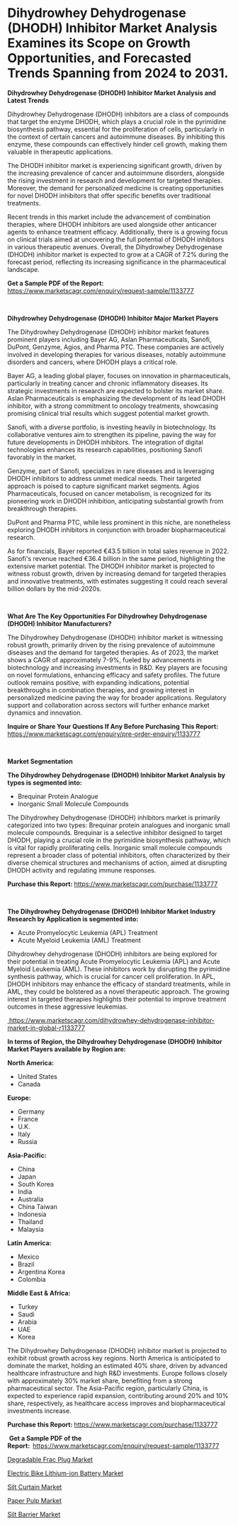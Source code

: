 <p><h1>Dihydrowhey Dehydrogenase (DHODH) Inhibitor Market Analysis Examines its Scope on Growth Opportunities, and Forecasted Trends Spanning from 2024 to 2031.</h1></p><p><strong>Dihydrowhey Dehydrogenase (DHODH) Inhibitor Market Analysis and Latest Trends</strong></p>
<p><p>Dihydrowhey Dehydrogenase (DHODH) inhibitors are a class of compounds that target the enzyme DHODH, which plays a crucial role in the pyrimidine biosynthesis pathway, essential for the proliferation of cells, particularly in the context of certain cancers and autoimmune diseases. By inhibiting this enzyme, these compounds can effectively hinder cell growth, making them valuable in therapeutic applications. </p><p>The DHODH inhibitor market is experiencing significant growth, driven by the increasing prevalence of cancer and autoimmune disorders, alongside the rising investment in research and development for targeted therapies. Moreover, the demand for personalized medicine is creating opportunities for novel DHODH inhibitors that offer specific benefits over traditional treatments. </p><p>Recent trends in this market include the advancement of combination therapies, where DHODH inhibitors are used alongside other anticancer agents to enhance treatment efficacy. Additionally, there is a growing focus on clinical trials aimed at uncovering the full potential of DHODH inhibitors in various therapeutic avenues. Overall, the Dihydrowhey Dehydrogenase (DHODH) inhibitor market is expected to grow at a CAGR of 7.2% during the forecast period, reflecting its increasing significance in the pharmaceutical landscape.</p></p>
<p><strong>Get a Sample PDF of the Report:&nbsp;</strong> <a href="https://www.marketscagr.com/enquiry/request-sample/1133777?utm_campaign=1171&utm_medium=2&utm_source=Github&utm_content=ia&utm_term=08102024&utm_id=dihydrowhey-dehydrogenase-dhodh-inhibitor">https://www.marketscagr.com/enquiry/request-sample/1133777</a></p>
<p>&nbsp;</p>
<p><strong>Dihydrowhey Dehydrogenase (DHODH) Inhibitor Major Market Players</strong></p>
<p><p>The Dihydrowhey Dehydrogenase (DHODH) inhibitor market features prominent players including Bayer AG, Aslan Pharmaceuticals, Sanofi, DuPont, Genzyme, Agios, and Pharma PTC. These companies are actively involved in developing therapies for various diseases, notably autoimmune disorders and cancers, where DHODH plays a critical role.</p><p>Bayer AG, a leading global player, focuses on innovation in pharmaceuticals, particularly in treating cancer and chronic inflammatory diseases. Its strategic investments in research are expected to bolster its market share. Aslan Pharmaceuticals is emphasizing the development of its lead DHODH inhibitor, with a strong commitment to oncology treatments, showcasing promising clinical trial results which suggest potential market growth.</p><p>Sanofi, with a diverse portfolio, is investing heavily in biotechnology. Its collaborative ventures aim to strengthen its pipeline, paving the way for future developments in DHODH inhibitors. The integration of digital technologies enhances its research capabilities, positioning Sanofi favorably in the market.</p><p>Genzyme, part of Sanofi, specializes in rare diseases and is leveraging DHODH inhibitors to address unmet medical needs. Their targeted approach is poised to capture significant market segments. Agios Pharmaceuticals, focused on cancer metabolism, is recognized for its pioneering work in DHODH inhibition, anticipating substantial growth from breakthrough therapies.</p><p>DuPont and Pharma PTC, while less prominent in this niche, are nonetheless exploring DHODH inhibitors in conjunction with broader biopharmaceutical research.</p><p>As for financials, Bayer reported €43.5 billion in total sales revenue in 2022. Sanofi's revenue reached €36.4 billion in the same period, highlighting the extensive market potential. The DHODH inhibitor market is projected to witness robust growth, driven by increasing demand for targeted therapies and innovative treatments, with estimates suggesting it could reach several billion dollars by the mid-2020s.</p></p>
<p>&nbsp;</p>
<p><strong>What Are The Key Opportunities For Dihydrowhey Dehydrogenase (DHODH) Inhibitor Manufacturers?</strong></p>
<p><p>The Dihydrowhey Dehydrogenase (DHODH) inhibitor market is witnessing robust growth, primarily driven by the rising prevalence of autoimmune diseases and the demand for targeted therapies. As of 2023, the market shows a CAGR of approximately 7-9%, fueled by advancements in biotechnology and increasing investments in R&D. Key players are focusing on novel formulations, enhancing efficacy and safety profiles. The future outlook remains positive, with expanding indications, potential breakthroughs in combination therapies, and growing interest in personalized medicine paving the way for broader applications. Regulatory support and collaboration across sectors will further enhance market dynamics and innovation.</p></p>
<p><strong>Inquire or Share Your Questions If Any Before Purchasing This Report:</strong> <a href="https://www.marketscagr.com/enquiry/pre-order-enquiry/1133777?utm_campaign=1171&utm_medium=2&utm_source=Github&utm_content=ia&utm_term=08102024&utm_id=dihydrowhey-dehydrogenase-dhodh-inhibitor">https://www.marketscagr.com/enquiry/pre-order-enquiry/1133777</a></p>
<p>&nbsp;</p>
<p><strong>Market Segmentation</strong></p>
<p><strong>The Dihydrowhey Dehydrogenase (DHODH) Inhibitor Market Analysis by types is segmented into:</strong></p>
<p><ul><li>Brequinar Protein Analogue</li><li>Inorganic Small Molecule Compounds</li></ul></p>
<p><p>The Dihydrowhey Dehydrogenase (DHODH) inhibitors market is primarily categorized into two types: Brequinar protein analogues and inorganic small molecule compounds. Brequinar is a selective inhibitor designed to target DHODH, playing a crucial role in the pyrimidine biosynthesis pathway, which is vital for rapidly proliferating cells. Inorganic small molecule compounds represent a broader class of potential inhibitors, often characterized by their diverse chemical structures and mechanisms of action, aimed at disrupting DHODH activity and regulating immune responses.</p></p>
<p><strong>Purchase this Report:&nbsp;</strong><a href="https://www.marketscagr.com/purchase/1133777?utm_campaign=1171&utm_medium=2&utm_source=Github&utm_content=ia&utm_term=08102024&utm_id=dihydrowhey-dehydrogenase-dhodh-inhibitor">https://www.marketscagr.com/purchase/1133777</a></p>
<p>&nbsp;</p>
<p><strong>The Dihydrowhey Dehydrogenase (DHODH) Inhibitor Market Industry Research by Application is segmented into:</strong></p>
<p><ul><li>Acute Promyelocytic Leukemia (APL) Treatment</li><li>Acute Myeloid Leukemia (AML) Treatment</li></ul></p>
<p><p>Dihydrowhey dehydrogenase (DHODH) inhibitors are being explored for their potential in treating Acute Promyelocytic Leukemia (APL) and Acute Myeloid Leukemia (AML). These inhibitors work by disrupting the pyrimidine synthesis pathway, which is crucial for cancer cell proliferation. In APL, DHODH inhibitors may enhance the efficacy of standard treatments, while in AML, they could be bolstered as a novel therapeutic approach. The growing interest in targeted therapies highlights their potential to improve treatment outcomes in these aggressive leukemias.</p></p>
<p><a href="https://www.marketscagr.com/dihydrowhey-dehydrogenase-inhibitor-market-in-global-r1133777?utm_campaign=1171&utm_medium=2&utm_source=Github&utm_content=ia&utm_term=08102024&utm_id=dihydrowhey-dehydrogenase-dhodh-inhibitor">&nbsp;https://www.marketscagr.com/dihydrowhey-dehydrogenase-inhibitor-market-in-global-r1133777</a></p>
<p><strong>In terms of Region, the Dihydrowhey Dehydrogenase (DHODH) Inhibitor Market Players available by Region are:</strong></p>
<p>
    <p> <strong> North America: </strong>
        <ul>
            <li>United States</li>
            <li>Canada</li>
        </ul>
        </p> 
    <p> <strong> Europe: </strong>
        <ul>
            <li>Germany</li>
            <li>France</li>
            <li>U.K.</li>
            <li>Italy</li>
            <li>Russia</li>
        </ul>
        </p> 
    <p> <strong> Asia-Pacific: </strong>
        <ul>
            <li>China</li>
            <li>Japan</li>
            <li>South Korea</li>
            <li>India</li>
            <li>Australia</li>
            <li>China Taiwan</li>
            <li>Indonesia</li>
            <li>Thailand</li>
            <li>Malaysia</li>
        </ul>
        </p> 
    <p> <strong> Latin America: </strong>
        <ul>
            <li>Mexico</li>
            <li>Brazil</li>
            <li>Argentina Korea</li>
            <li>Colombia</li>
        </ul>
        </p> 
    <p> <strong> Middle East & Africa: </strong>
        <ul>
            <li>Turkey</li>
            <li>Saudi</li>
            <li>Arabia</li>
            <li>UAE</li>
            <li>Korea</li>
        </ul>
    </p>
    </p>
<p><p>The Dihydrowhey Dehydrogenase (DHODH) inhibitor market is projected to exhibit robust growth across key regions. North America is anticipated to dominate the market, holding an estimated 40% share, driven by advanced healthcare infrastructure and high R&D investments. Europe follows closely with approximately 30% market share, benefiting from a strong pharmaceutical sector. The Asia-Pacific region, particularly China, is expected to experience rapid expansion, contributing around 20% and 10% share, respectively, as healthcare access improves and biopharmaceutical investments increase.</p></p>
<p><strong>Purchase this Report: </strong><a href="https://www.marketscagr.com/purchase/1133777?utm_campaign=1171&utm_medium=2&utm_source=Github&utm_content=ia&utm_term=08102024&utm_id=dihydrowhey-dehydrogenase-dhodh-inhibitor">https://www.marketscagr.com/purchase/1133777</a></p>
<p>&nbsp;<strong>Get a Sample PDF of the Report:&nbsp;&nbsp;</strong><a href="https://www.marketscagr.com/enquiry/request-sample/1133777?utm_campaign=1171&utm_medium=2&utm_source=Github&utm_content=ia&utm_term=08102024&utm_id=dihydrowhey-dehydrogenase-dhodh-inhibitor">https://www.marketscagr.com/enquiry/request-sample/1133777</a></p>
<p><strong></strong></p>
<p><p><a href="https://issuu.com/reportprime-2/docs/degradable-frac-plug-market-size-20_549b6a91e14400?utm_campaign=1171&utm_medium=2&utm_source=Github&utm_content=ia&utm_term=08102024&utm_id=dihydrowhey-dehydrogenase-dhodh-inhibitor">Degradable Frac Plug Market</a></p><p><a href="https://issuu.com/reportprime-2/docs/electric-bike-lithium-ion-battery-m_ab47aa93ac3fdb?utm_campaign=1171&utm_medium=2&utm_source=Github&utm_content=ia&utm_term=08102024&utm_id=dihydrowhey-dehydrogenase-dhodh-inhibitor">Electric Bike Lithium-ion Battery Market</a></p><p><a href="https://www.linkedin.com/pulse/silt-curtain-market-overview-regional-outlook-competitive-8kvge?utm_campaign=1171&utm_medium=2&utm_source=Github&utm_content=ia&utm_term=08102024&utm_id=dihydrowhey-dehydrogenase-dhodh-inhibitor">Silt Curtain Market</a></p><p><a href="https://www.linkedin.com/pulse/paper-pulp-market-size-share-growth-analysis-type-application-b3gve?utm_campaign=1171&utm_medium=2&utm_source=Github&utm_content=ia&utm_term=08102024&utm_id=dihydrowhey-dehydrogenase-dhodh-inhibitor">Paper Pulp Market</a></p><p><a href="https://www.linkedin.com/pulse/global-perspectives-silt-barrier-market-trends-challenges-z66pe?utm_campaign=1171&utm_medium=2&utm_source=Github&utm_content=ia&utm_term=08102024&utm_id=dihydrowhey-dehydrogenase-dhodh-inhibitor">Silt Barrier Market</a></p></p>
